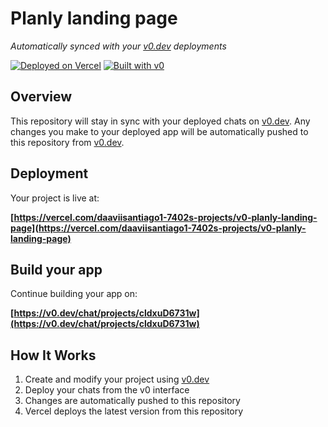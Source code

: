 # Planly landing page

*Automatically synced with your [v0.dev](https://v0.dev) deployments*

[![Deployed on Vercel](https://img.shields.io/badge/Deployed%20on-Vercel-black?style=for-the-badge&logo=vercel)](https://vercel.com/daaviisantiago1-7402s-projects/v0-planly-landing-page)
[![Built with v0](https://img.shields.io/badge/Built%20with-v0.dev-black?style=for-the-badge)](https://v0.dev/chat/projects/cldxuD6731w)

## Overview

This repository will stay in sync with your deployed chats on [v0.dev](https://v0.dev).
Any changes you make to your deployed app will be automatically pushed to this repository from [v0.dev](https://v0.dev).

## Deployment

Your project is live at:

**[https://vercel.com/daaviisantiago1-7402s-projects/v0-planly-landing-page](https://vercel.com/daaviisantiago1-7402s-projects/v0-planly-landing-page)**

## Build your app

Continue building your app on:

**[https://v0.dev/chat/projects/cldxuD6731w](https://v0.dev/chat/projects/cldxuD6731w)**

## How It Works

1. Create and modify your project using [v0.dev](https://v0.dev)
2. Deploy your chats from the v0 interface
3. Changes are automatically pushed to this repository
4. Vercel deploys the latest version from this repository